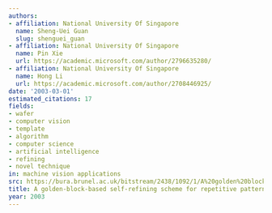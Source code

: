 ```yaml
---
authors:
- affiliation: National University Of Singapore
  name: Sheng-Uei Guan
  slug: shenguei_guan
- affiliation: National University Of Singapore
  name: Pin Xie
  url: https://academic.microsoft.com/author/2796635280/
- affiliation: National University Of Singapore
  name: Hong Li
  url: https://academic.microsoft.com/author/2708446925/
date: '2003-03-01'
estimated_citations: 17
fields:
- wafer
- computer vision
- template
- algorithm
- computer science
- artificial intelligence
- refining
- novel technique
in: machine vision applications
src: https://bura.brunel.ac.uk/bitstream/2438/1092/1/A%20golden%20block%20based%20self-refining%20scheme%20for%20Repetitive%20Patterned%20Wafer%20Inspections.pdf
title: A golden-block-based self-refining scheme for repetitive patterned wafer inspections
year: 2003
---
```

